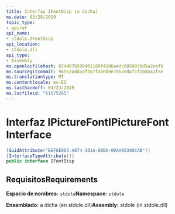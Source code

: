 ```yaml
---
title: Interfaz IFontDisp (a dicha)
ms.date: 03/28/2019
topic_type:
- apiref
api_name:
- stdole.IFontDisp
api_location:
- stdole.dll
api_type:
- Assembly
ms.openlocfilehash: 82d487b599401188f42d6a4dc6856030d5a2eef6
ms.sourcegitcommit: 9b552addadfb57fab0b9e7852ed4f1f1b8a42f8e
ms.translationtype: MT
ms.contentlocale: es-ES
ms.lasthandoff: 04/23/2019
ms.locfileid: "61675265"
---
```

# <a name="ipicturefont-interface"></a><span data-ttu-id="a61f3-102">Interfaz IPictureFont</span><span class="sxs-lookup"><span data-stu-id="a61f3-102">IPictureFont Interface</span></span>

```csharp
[GuidAttribute("BEF6E003-A874-101A-8BBA-00AA00300CAB")]
[InterfaceTypeAttribute()]
public interface IFontDisp
```

## <a name="requirements"></a><span data-ttu-id="a61f3-103">Requisitos</span><span class="sxs-lookup"><span data-stu-id="a61f3-103">Requirements</span></span>

<span data-ttu-id="a61f3-104">**Espacio de nombres:** `stdole`</span><span class="sxs-lookup"><span data-stu-id="a61f3-104">**Namespace:** `stdole`</span></span>

<span data-ttu-id="a61f3-105">**Ensamblado:** a dicha (en stdole.dll)</span><span class="sxs-lookup"><span data-stu-id="a61f3-105">**Assembly:** stdole (in stdole.dll)</span></span>
